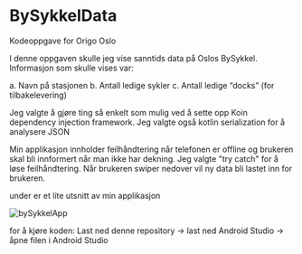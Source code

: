 # BySykkelData

Kodeoppgave for Origo Oslo

I denne oppgaven skulle jeg vise sanntids data på Oslos BySykkel.
Informasjon som skulle vises var:

a. Navn på stasjonen
b. Antall ledige sykler
c. Antall ledige “docks” (for tilbakelevering) 

Jeg valgte å gjøre ting så enkelt som mulig ved å sette opp Koin dependency injection framework.
Jeg valgte også kotlin serialization for å analysere JSON

Min applikasjon innholder feilhåndtering når telefonen er offline
og brukeren skal bli innformert når man ikke har dekning. Jeg valgte "try catch" for å løse feilhåndtering. 
Når brukeren swiper nedover vil ny data bli lastet inn for brukeren.

under er et lite utsnitt av min applikasjon 


![bySykkelApp](https://user-images.githubusercontent.com/71320559/138570927-b2a9adec-bb38-4bfe-b320-95028f2ad089.jpg)

for å kjøre koden:
Last ned denne repository -> last ned Android Studio -> åpne filen i Android Studio
